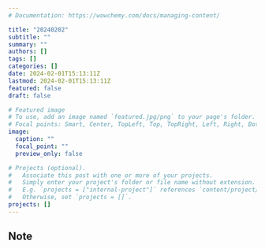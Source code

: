 ```yaml
---
# Documentation: https://wowchemy.com/docs/managing-content/

title: "20240202"
subtitle: ""
summary: ""
authors: []
tags: []
categories: []
date: 2024-02-01T15:13:11Z
lastmod: 2024-02-01T15:13:11Z
featured: false
draft: false

# Featured image
# To use, add an image named `featured.jpg/png` to your page's folder.
# Focal points: Smart, Center, TopLeft, Top, TopRight, Left, Right, BottomLeft, Bottom, BottomRight.
image:
  caption: ""
  focal_point: ""
  preview_only: false

# Projects (optional).
#   Associate this post with one or more of your projects.
#   Simply enter your project's folder or file name without extension.
#   E.g. `projects = ["internal-project"]` references `content/project/deep-learning/index.md`.
#   Otherwise, set `projects = []`.
projects: []
---
```


## Note

